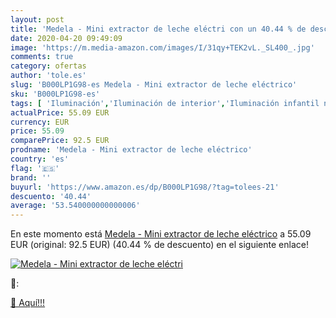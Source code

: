 ```yaml
---
layout: post
title: 'Medela - Mini extractor de leche eléctri con un 40.44 % de descuento'
date: 2020-04-20 09:49:09
image: 'https://m.media-amazon.com/images/I/31qy+TEK2vL._SL400_.jpg'
comments: true
category: ofertas
author: 'tole.es'
slug: 'B000LP1G98-es Medela - Mini extractor de leche eléctrico'
sku: 'B000LP1G98-es'
tags: [ 'Iluminación','Iluminación de interior','Iluminación infantil nocturna','Lámparas e iluminación infantil','Monos para bebés niño','Ropa','Ropa de una pieza para bebés niño','Ropa para bebés','Ropa para bebés niño','medela', ]
actualPrice: 55.09 EUR
currency: EUR
price: 55.09
comparePrice: 92.5 EUR
prodname: 'Medela - Mini extractor de leche eléctrico'
country: 'es'
flag: '🇪🇸'
brand: ''
buyurl: 'https://www.amazon.es/dp/B000LP1G98/?tag=tolees-21'
descuento: '40.44'
average: '53.540000000000006'
---
```


En este momento está [Medela - Mini extractor de leche eléctrico](https://www.amazon.es/dp/B000LP1G98/?tag=tolees-21) a 55.09 EUR (original: 92.5 EUR) (40.44 %  de descuento) en el siguiente enlace!

[![Medela - Mini extractor de leche eléctri](https://m.media-amazon.com/images/I/31qy+TEK2vL._SL400_.jpg)](https://www.amazon.es/dp/B000LP1G98/?tag=tolees-21)

🔎:


[🛒 Aquí!!!](https://www.amazon.es/dp/B000LP1G98/?tag=tolees-21)
